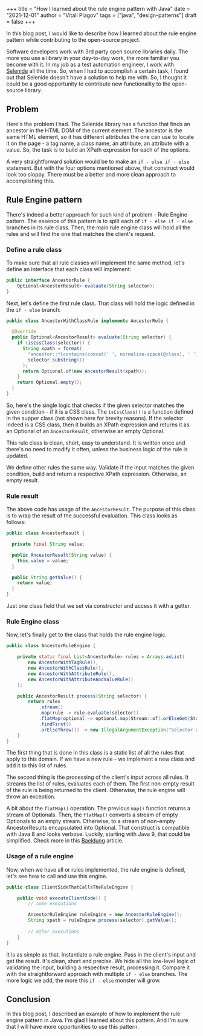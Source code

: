 +++
title = "How I learned about the rule engine pattern with Java"
date = "2021-12-01"
author = "Vitali Plagov"
tags = ["java", "design-patterns"]
draft = false
+++

In this blog post, I would like to describe how I learned about the rule engine pattern while contributing to the
open-source project.
<!--more-->

Software developers work with 3rd party open source libraries daily. The more you use a library in your
day-to-day work, the more familiar you become with it. In my job as a test automation engineer, I work with
[Selenide](https://github.com/selenide/selenide) all the time. So, when I had to accomplish a certain task, I found
out that Selenide doesn't have a solution to help me with. So, I thought it could be a good opportunity to contribute
new functionality to the open-source library.

## Problem

Here's the problem I had. The Selenide library has a function that finds an ancestor in the HTML DOM of the current
element. The ancestor is the same HTML element, so it has different attributes the one can use to locate it on the
page - a tag name, a class name, an attribute, an attribute with a value. So, the task is to build an XPath
expression for each of the options.

A very straightforward solution would be to make an `if - else if - else` statement. But with the four
options mentioned above, that construct would look too sloppy. There must be a better and more clean approach to
accomplishing this.

## Rule Engine pattern

There's indeed a better approach for such kind of problem - Rule Engine pattern.
The essence of this pattern is to split each of `if - else if - else` branches in its rule class. Then, the main
rule engine class will hold all the rules and will find the one that matches the client's request.

### Define a rule class

To make sure that all rule classes will implement the same method, let's define an interface that each class will
implement:

```java
public interface AncestorRule {
    Optional<AncestorResult> evaluate(String selector);
}
```

Next, let's define the first rule class. That class will hold the logic defined in the `if - else` branch:

```java
public class AncestorWithClassRule implements AncestorRule {

  @Override
  public Optional<AncestorResult> evaluate(String selector) {
    if (isCssClass(selector)) {
      String xpath = format(
        "ancestor::*[contains(concat(' ', normalize-space(@class), ' '), ' %s ')][%s]",
        selector.substring(1)
      );
      return Optional.of(new AncestorResult(xpath));
    }
    return Optional.empty();
  }
}
```

So, here's the single logic that checks if the given selector matches the given condition - if it is a CSS class.
The `isCssClass()` is a function defined in the supper class (not shown here for brevity reasons). If the selector
indeed is a CSS class, then it builds an XPath expression and returns it as an Optional of an `AncestorResult`,
otherwise an empty Optional.

This rule class is clean, short, easy to understand. It is written once and there's no need to modify it often,
unless the business logic of the rule is updated.

We define other rules the same way. Validate if the input matches the given condition, build and return a respective
XPath expression. Otherwise, an empty result.

### Rule result

The above code has usage of the `AncestorResult`. The purpose of this class is to wrap the result of the
successful evaluation. This class looks as follows:

```java
public class AncestorResult {

  private final String value;

  public AncestorResult(String value) {
    this.value = value;
  }

  public String getValue() {
    return value;
  }
}
```

Just one class field that we set via constructor and access it with a getter.

### Rule Engine class

Now, let's finally get to the class that holds the rule engine logic.

```java
public class AncestorRuleEngine {

    private static final List<AncestorRule> rules = Arrays.asList(
        new AncestorWithTagRule(),
        new AncestorWithClassRule(),
        new AncestorWithAttributeRule(),
        new AncestorWithAttributeAndValueRule()
    );

    public AncestorResult process(String selector) {
        return rules
            .stream()
            .map(rule -> rule.evaluate(selector))
            .flatMap(optional -> optional.map(Stream::of).orElseGet(Stream::empty))
            .findFirst()
            .orElseThrow(() -> new IllegalArgumentException("Selector does not match any rule"));
    }
}
```

The first thing that is done in this class is a static list of all the rules that apply to this domain. If we
have a new rule - we implement a new class and add it to this list of rules.

The second thing is the processing of the client's input across all rules. It streams the list of rules, evaluates each
of them. The first non-empty result of the rule is being returned to the client. Otherwise, the rule engine will
throw an exception.

A bit about the `flatMap()` operation. The previous `map()` function returns a stream of Optionals. Then, the
`flatMap()` converts a stream of empty Optionals to an empty stream. Otherwise, to a stream of non-empty
AncestorResults encapsulated into Optional. That construct is compatible with Java 8 and looks verbose. Luckily,
starting with Java 9, that could be simplified. Check more in this
[Baeldung](https://www.baeldung.com/java-filter-stream-of-optional) article.

### Usage of a rule engine

Now, when we have all or rules implemented, the rule engine is defined, let's see how to call and use this engine.

```java
public class ClientSideThatCallsTheRuleEngine {

    public void executeClientCode() {
        // some executions

        AncestorRuleEngine ruleEngine = new AncestorRuleEngine();
        String xpath = ruleEngine.process(selector).getValue();
        
        // other executions
    }
}
```

It is as simple as that. Instantiate a rule engine. Pass in the client's input and get the result. It's clean, short
and precise. We hide all the low-level logic of validating the input, building a respective result, processing it.
Compare it with the straightforward approach with multiple `if - else` branches. The more logic we add, the more
this `if - else` monster will grow.

## Conclusion

In this blog post, I described an example of how to implement the rule engine pattern in Java. I'm glad I learned
about this pattern. And I'm sure that I will have more opportunities to use this pattern.
